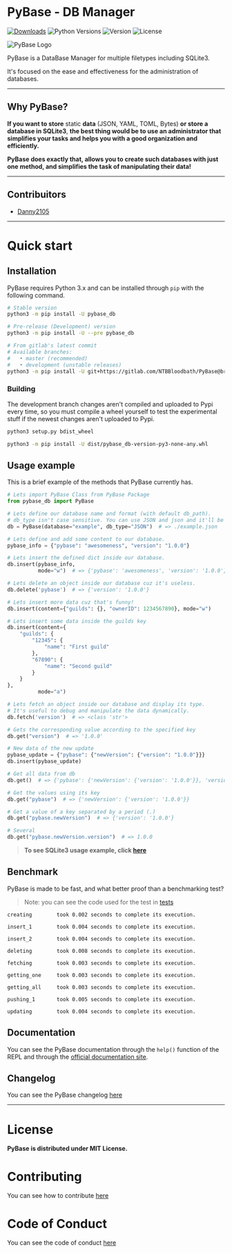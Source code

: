 # PyBase - DB Manager
[![Downloads](https://pepy.tech/badge/pybase-db)](https://pepy.tech/project/pybase-db)
![Python Versions](https://img.shields.io/pypi/pyversions/pybase-db)
![Version](https://img.shields.io/pypi/v/pybase-db?color=green&label=version)
![License](https://img.shields.io/pypi/l/pybase-db)

![PyBase Logo](./res/pybase-logo.png)

PyBase is a DataBase Manager for multiple filetypes including SQLite3.

It's focused on the ease and effectiveness for the administration of databases.

------

## Why PyBase?
**If you want to store** static **data** (JSON, YAML, TOML, Bytes) **or store a database in SQLite3**,
**the best thing would be to use an administrator that simplifies your tasks and
helps you with a good organization and efficiently.**

**PyBase does exactly that, allows you to create such databases with
just one method, and simplifies the task of manipulating their data!**

------

## Contribuitors
- [Danny2105](https://github.com/Danny2105)

------

# Quick start
## Installation
PyBase requires Python 3.x and can be installed through `pip` with the following command.
```sh
# Stable version
python3 -m pip install -U pybase_db

# Pre-release (Development) version
python3 -m pip install -U --pre pybase_db

# From gitlab's latest commit
# Available branches:
#   • master (recommended)
#   • development (unstable releases)
python3 -m pip install -U git+https://gitlab.com/NTBBloodbath/PyBase@branch
```

### Building
The development branch changes aren't compiled and uploaded to Pypi every time,
so you must compile a wheel yourself to test the experimental stuff if the newest
changes aren't uploaded to Pypi.
```sh
python3 setup.py bdist_wheel

python3 -m pip install -U dist/pybase_db-version-py3-none-any.whl
```

## Usage example
This is a brief example of the methods that PyBase currently has.
```py
# Lets import PyBase Class from PyBase Package
from pybase_db import PyBase

# Lets define our database name and format (with default db_path).
# db_type isn't case sensitive. You can use JSON and json and it'll be valid.
db = PyBase(database="example", db_type="JSON")  # => ./example.json

# Lets define and add some content to our database.
pybase_info = {"pybase": "awesomeness", "version": "1.0.0"}

# Lets insert the defined dict inside our database.
db.insert(pybase_info,
          mode="w")  # => {'pybase': 'awesomeness', 'version': '1.0.0'}

# Lets delete an object inside our database cuz it's useless.
db.delete('pybase')  # => {'version': '1.0.0'}

# Lets insert more data cuz that's funny!
db.insert(content={"guilds": {}, "ownerID": 1234567890}, mode="w")

# Lets insert some data inside the guilds key
db.insert(content={
    "guilds": {
        "12345": {
            "name": "First guild"
        },
        "67890": {
            "name": "Second guild"
        }
    }
},
          mode="a")

# Lets fetch an object inside our database and display its type.
# It's useful to debug and manipulate the data dynamically.
db.fetch('version')  # => <class 'str'>

# Gets the corresponding value according to the specified key
db.get("version")  # => '1.0.0'

# New data of the new update
pybase_update = {"pybase": {"newVersion": {"version": "1.0.0"}}}
db.insert(pybase_update)

# Get all data from db
db.get()  # => {'pybase': {'newVersion': {'version': '1.0.0'}}, 'version': '1.0.0'}

# Get the values using its key
db.get("pybase")  # => {'newVersion': {'version': '1.0.0'}}

# Get a value of a key separated by a period (.)
db.get("pybase.newVersion")  # => {'version': '1.0.0'}

# Several
db.get("pybase.newVersion.version")  # => 1.0.0
```

> **To see SQLite3 usage example, click [here](./examples/pysql_usage.py)**

## Benchmark
PyBase is made to be fast, and what better proof than a benchmarking test?
> Note: you can see the code used for the test in [tests](./tests/benchmark.py)

```
creating        took 0.002 seconds to complete its execution.

insert_1        took 0.004 seconds to complete its execution.

insert_2        took 0.004 seconds to complete its execution.

deleting        took 0.008 seconds to complete its execution.

fetching        took 0.003 seconds to complete its execution.

getting_one     took 0.003 seconds to complete its execution.

getting_all     took 0.003 seconds to complete its execution.

pushing_1       took 0.005 seconds to complete its execution.

updating        took 0.004 seconds to complete its execution.
```

## Documentation
You can see the PyBase documentation through the `help()` function of the REPL
and through the [official documentation site](https://pybase.github.io/docs/).

## Changelog
You can see the PyBase changelog [here](./CHANGELOG.md)

------

# License
**PyBase is distributed under MIT License.**

# Contributing
You can see how to contribute [here](./CONTRIBUTING.md)

# Code of Conduct
You can see the code of conduct [here](./CODE_OF_CONDUCT.md)
